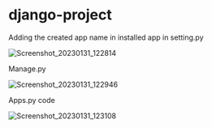 # django-project

Adding the created app name in installed app in setting.py 

![Screenshot_20230131_122814](https://user-images.githubusercontent.com/62513825/215689139-e66ebef9-1ecf-4c85-8868-5bf04b76a2b1.png)

Manage.py 

![Screenshot_20230131_122946](https://user-images.githubusercontent.com/62513825/215689388-66273513-9552-4a33-8e69-86b4553624c3.png)

Apps.py code

![Screenshot_20230131_123108](https://user-images.githubusercontent.com/62513825/215689602-a9a4140b-f88b-4e9b-b6b3-d232718034aa.png)
